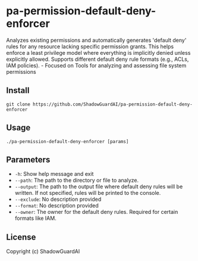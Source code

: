 # pa-permission-default-deny-enforcer
Analyzes existing permissions and automatically generates 'default deny' rules for any resource lacking specific permission grants. This helps enforce a least privilege model where everything is implicitly denied unless explicitly allowed. Supports different default deny rule formats (e.g., ACLs, IAM policies). - Focused on Tools for analyzing and assessing file system permissions

## Install
`git clone https://github.com/ShadowGuardAI/pa-permission-default-deny-enforcer`

## Usage
`./pa-permission-default-deny-enforcer [params]`

## Parameters
- `-h`: Show help message and exit
- `--path`: The path to the directory or file to analyze.
- `--output`: The path to the output file where default deny rules will be written. If not specified, rules will be printed to the console.
- `--exclude`: No description provided
- `--format`: No description provided
- `--owner`: The owner for the default deny rules. Required for certain formats like IAM.

## License
Copyright (c) ShadowGuardAI
